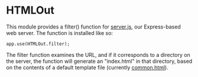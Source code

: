 HTMLOut
===
This module provides a filter() function for [server.js](../../../server.js),
our Express-based web server.  The function is installed like so:

	app.use(HTMLOut.filter);
	
The filter function examines the URL, and if it corresponds to a directory on the server,
the function will generate an "index.html" in that directory, based on the contents of a
default template file (currently [common.html](../shared/templates/common.html)).
